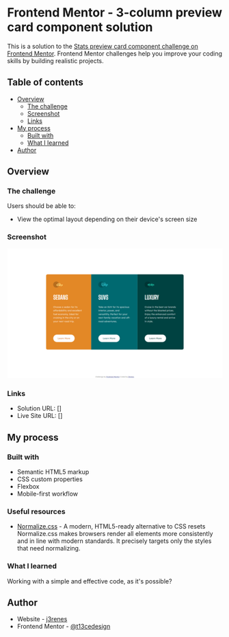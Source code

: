 # Frontend Mentor - 3-column preview card component solution

This is a solution to the [Stats preview card component challenge on Frontend Mentor](https://www.frontendmentor.io/challenges/stats-preview-card-component-8JqbgoU62). Frontend Mentor challenges help you improve your coding skills by building realistic projects. 

## Table of contents

- [Overview](#overview)
  - [The challenge](#the-challenge)
  - [Screenshot](#screenshot)
  - [Links](#links)
- [My process](#my-process)
  - [Built with](#built-with)
  - [What I learned](#what-i-learned)
- [Author](#author)


## Overview

### The challenge

Users should be able to:

- View the optimal layout depending on their device's screen size

### Screenshot

![](./screenshot.png)

### Links

- Solution URL: []
- Live Site URL: []

## My process

### Built with

- Semantic HTML5 markup
- CSS custom properties
- Flexbox
- Mobile-first workflow

### Useful resources

- [Normalize.css](https://necolas.github.io/normalize.css/) - A modern, HTML5-ready alternative to CSS resets
Normalize.css makes browsers render all elements more consistently and in line with modern standards. It precisely targets only the styles that need normalizing.

### What I learned

Working with a simple and effective code, as it's possible?

## Author

- Website - [j3renes](https://juanantoniobrenes.myportfolio.com/projects)
- Frontend Mentor - [@t13cedesign](https://www.frontendmentor.io/profile/t13cedesign)
